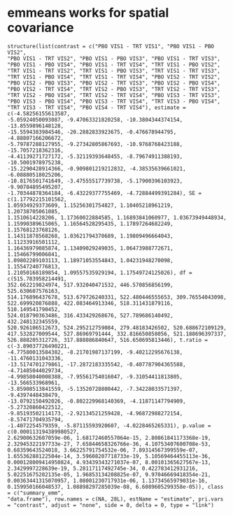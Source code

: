 # emmeans works for spatial covariance

    structure(list(contrast = c("PBO VIS1 - TRT VIS1", "PBO VIS1 - PBO VIS2", 
    "PBO VIS1 - TRT VIS2", "PBO VIS1 - PBO VIS3", "PBO VIS1 - TRT VIS3", 
    "PBO VIS1 - PBO VIS4", "PBO VIS1 - TRT VIS4", "TRT VIS1 - PBO VIS2", 
    "TRT VIS1 - TRT VIS2", "TRT VIS1 - PBO VIS3", "TRT VIS1 - TRT VIS3", 
    "TRT VIS1 - PBO VIS4", "TRT VIS1 - TRT VIS4", "PBO VIS2 - TRT VIS2", 
    "PBO VIS2 - PBO VIS3", "PBO VIS2 - TRT VIS3", "PBO VIS2 - PBO VIS4", 
    "PBO VIS2 - TRT VIS4", "TRT VIS2 - PBO VIS3", "TRT VIS2 - TRT VIS3", 
    "TRT VIS2 - PBO VIS4", "TRT VIS2 - TRT VIS4", "PBO VIS3 - TRT VIS3", 
    "PBO VIS3 - PBO VIS4", "PBO VIS3 - TRT VIS4", "TRT VIS3 - PBO VIS4", 
    "TRT VIS3 - TRT VIS4", "PBO VIS4 - TRT VIS4"), estimate = c(-4.58256155613587, 
    -5.05924050093087, -9.47063321820258, -10.3804344374154, -13.8559896148128, 
    -15.5594383984546, -20.2882833923675, -0.476678944795, -4.88807166206672, 
    -5.79787288127955, -9.27342805867693, -10.9768768423188, -15.7057218362316, 
    -4.41139271727172, -5.32119393648455, -8.79674911388193, -10.5001978975238, 
    -15.2290428914366, -0.909801219212832, -4.38535639661021, -6.08880518025206, 
    -10.8176501741649, -3.47555517739738, -5.17900396103923, -9.90784895495207, 
    -1.70344878364184, -6.43229377755469, -4.72884499391284), SE = c(1.17792215101562, 
    1.05934929373609, 1.15256301754827, 1.10405218961219, 1.20738705061085, 
    1.1510614228206, 1.17360022884585, 1.16893841060977, 1.03673949448934, 
    1.15990389615065, 1.16564528295435, 1.17897264682249, 1.15768123768126, 
    1.14311878568268, 1.03621794370689, 1.19809496664043, 1.11233916501112, 
    1.16436979085874, 1.13409029249035, 1.06473988772671, 1.15466799006841, 
    1.09802289103113, 1.18971053554843, 1.04231948270098, 1.15547240776813, 
    1.21050168189854, 1.09557535929194, 1.17549724125026), df = c(515.783958214491, 
    352.662219824974, 517.932040471532, 446.570856856199, 525.630607576163, 
    514.176896437678, 513.679726240331, 522.480446555653, 309.76554043098, 
    522.699920876888, 422.083464913346, 518.311431879116, 510.149541790452, 
    524.018790363486, 316.433429268676, 527.789686140492, 432.248132345559, 
    520.926106512673, 524.295212759084, 279.48183426502, 520.688672109129, 
    417.532827009544, 527.86969791444, 332.816650858056, 521.188696397337, 
    526.888205312726, 317.888086840647, 516.650695813446), t.ratio = c(-3.89037726490221, 
    -4.77580013584382, -8.21701987137199, -9.40212295676138, -11.4760131043336, 
    -13.5174701279861, -17.2872183335542, -0.407787904365588, -4.71485044029734, 
    -4.99858040008388, -7.95561754016047, -9.31054411813805, -13.566533968961, 
    -3.85908513841559, -5.13520728800442, -7.34228033571397, -9.4397448438479, 
    -13.0792150492026, -0.802229968140369, -4.11871147794909, -5.27320860422512, 
    -9.85193502114173, -2.92134521259428, -4.96872988272154, -8.57471704935794, 
    -1.4072254579359, -5.87115593920607, -4.0228465265331), p.value = c(0.000113194389980527, 
    2.62900632607059e-06, 1.68172460557064e-15, 2.80861841173368e-19, 
    2.32945322197733e-27, 7.65844658326766e-36, 4.10753407600708e-53, 
    0.68359643524018, 3.66225791754532e-06, 7.89314567399559e-07, 
    1.65536288122504e-14, 3.59608207718733e-19, 5.10569464455113e-36, 
    0.000128009414950824, 4.93439343271037e-07, 8.00101365627567e-13, 
    2.3429997228639e-19, 5.28117117492745e-34, 0.422783412931216, 
    5.02251675202135e-05, 1.96853134208825e-07, 9.97046669418354e-21, 
    0.00363441315070957, 1.08001230717931e-06, 1.13734565979031e-16, 
    0.159950166048537, 1.08898297285039e-08, 6.6089605299358e-05)), class = c("summary_emm", 
    "data.frame"), row.names = c(NA, 28L), estName = "estimate", pri.vars = "contrast", adjust = "none", side = 0, delta = 0, type = "link")

